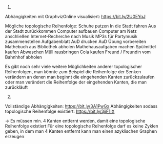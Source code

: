 1)

Abhängigkeiten mit GraphvizOnline visualisiert:
https://bit.ly/2U0EYqJ

Mögliche topologische Reihenfolge:
Schuhe putzen In die Stadt fahren Aus der Stadt zurückkommen Computer aufbauen Computer am Netz anschließen
Internet-Recherche nach Musik MP3s für Partymusik zusammenstellen Aufgabenblatt AuD drucken AuD Übung vorbereiten
Mathebuch aus Bibliothek abholen Mathehausaufgaben machen Spülmittel kaufen Abwaschen Müll rausbringen Cola kaufen
Freund / Freundin vom Bahnhhof abholen

Es gibt noch sehr viele weitere Möglichkeiten anderer topologischer Reihenfolgen, man könnte zum Beispiel die
Reihenfolge der Senken verändern an denen man beginnt die eingehenden Kanten zurückzulaufen oder man verändert die
Reihenfolge der eingehenden Kanten, die man zurückläuft

2)

Vollständige Abhängigkeiten:
https://bit.ly/3A1PwGx
Abhängigkeiten sodass topologische Reihenfolge existiert:
https://bit.ly/3jjF1IX

-> Es müssen min. 4 Kanten entfernt werden, damit eine topologische Reihenfolge existiert Für eine topologische
Reihenfolge darf es keine Zyklen geben, in dem man 4 Kanten entfernt kann man einen azyklischen Graphen erzeugen

